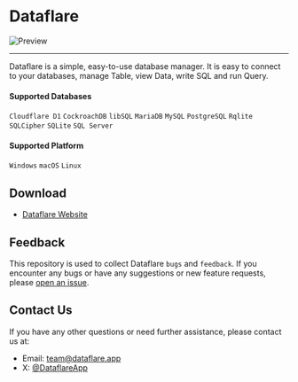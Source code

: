 # Dataflare

![Preview](https://github.com/DataflareApp/Dataflare/assets/23690145/33b0aece-8c5c-4a14-9c65-9c8dee722b93)

---

Dataflare is a simple, easy-to-use database manager. It is easy to connect to your databases, manage Table, view Data, write SQL and run Query.

#### Supported Databases

`Cloudflare D1` `CockroachDB` `libSQL` `MariaDB` `MySQL` `PostgreSQL` `Rqlite` `SQLCipher` `SQLite` `SQL Server`

#### Supported Platform

`Windows` `macOS` `Linux`

## Download

- [Dataflare Website](https://dataflare.app/download)

## Feedback

This repository is used to collect Dataflare `bugs` and `feedback`. If you encounter any bugs or have any suggestions or new feature requests, please [open an issue](https://github.com/DataflareApp/Dataflare/issues).

## Contact Us

If you have any other questions or need further assistance, please contact us at:

- Email: [team@dataflare.app](mailto:team@dataflare.app)
- X: [@DataflareApp](https://twitter.com/DataflareApp)

